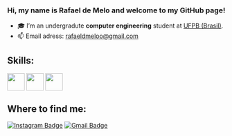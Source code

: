### Hi, my name is Rafael de Melo and welcome to my GitHub page!

- 🎓 I’m an undergradute **computer engineering** student at [UFPB (Brasil)](https://www.ufpb.br/).
- 📫 Email adress: rafaeldmeloo@gmail.com
 
 ## Skills:
 <div>
 
  <img align="center" height="40" width="40" src="https://user-images.githubusercontent.com/88677716/138993975-44fa2637-df5c-405f-9047-7dca449705d7.png">
  <img align="center" height="40" width="40" src="https://user-images.githubusercontent.com/88677716/138994190-3c9c1e27-3b47-448b-86ba-69137d0d3375.png">
 <img align="center" height="40" width="40" src="https://user-images.githubusercontent.com/88677716/235350722-f5ee6f29-2846-4200-bd6f-f75740afd3c2.png">

  
 </div>
  
  ## Where to find me:
  
  [![Instagram Badge](https://img.shields.io/badge/-Instagram-C13584?style=flat-square&labelColor=C13584&logo=instagram&logoColor=white&link=https://www.instagram.com/rafaeldmeloo/)](https://www.instagram.com/rafaeldmeloo/)
  [![Gmail Badge](https://img.shields.io/badge/-Gmail-c14438?style=flat-square&logo=Gmail&logoColor=white&link=mailto:rafaeldmeloo@gmail.com)](mailto:rafaeldmeloo@gmail.com)


